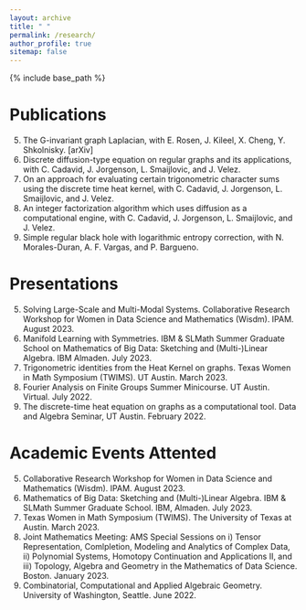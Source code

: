 ```yaml
---
layout: archive
title: " "
permalink: /research/
author_profile: true
sitemap: false
---
```



{% include base_path %}

Publications
======
5. The G-invariant graph Laplacian, with E. Rosen, J. Kileel, X. Cheng, Y. Shkolnisky. [arXiv]
4. Discrete diffusion-type equation on regular graphs and its applications, with C. Cadavid, J. Jorgenson, L. Smaijlovic, and J. Velez. 
3. On an approach for evaluating certain trigonometric character sums using the discrete time heat kernel, with C. Cadavid, J. Jorgenson, L. Smaijlovic, and J. Velez. 
2. An integer factorization algorithm which uses diffusion as a computational engine, with C. Cadavid, J. Jorgenson, L. Smaijlovic, and J. Velez. 
1. Simple regular black hole with logarithmic entropy correction, with N. Morales-Duran, A. F. Vargas, and P. Bargueno.

Presentations
====
5. Solving Large-Scale and Multi-Modal Systems. Collaborative Research Workshop for Women in Data Science and Mathematics (Wisdm). IPAM. August 2023. 
4. Manifold Learning with Symmetries. IBM & SLMath Summer Graduate School on Mathematics of Big Data: Sketching and (Multi-)Linear Algebra.  IBM Almaden. July 2023.
3. Trigonometric identities from the Heat Kernel on graphs. Texas Women in Math Symposium (TWIMS). UT Austin. March 2023.
2. Fourier Analysis on Finite Groups Summer Minicourse. UT Austin. Virtual. July 2022.
1. The discrete-time heat equation on graphs as a computational tool. Data and Algebra Seminar, UT Austin. February 2022.

Academic Events Attented
======
5. Collaborative Research Workshop for Women in Data Science and Mathematics (Wisdm). IPAM. August 2023. 
4. Mathematics of Big Data: Sketching and (Multi-)Linear Algebra. IBM & SLMath Summer Graduate School. IBM, Almaden. July 2023.
3. Texas Women in Math Symposium (TWIMS). The University of Texas at Austin. March 2023.
2. Joint Mathematics Meeting: AMS Special Sessions on i) Tensor Representation, Comlpletion, Modeling and Analytics of Complex Data, ii) Polynomial Systems, Homotopy Continuation and Applications II, and iii) Topology, Algebra and Geometry in the Mathematics of Data Science. Boston. January 2023.
1. Combinatorial, Computational and Applied Algebraic Geometry. University of Washington, Seattle. June 2022.




